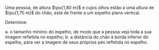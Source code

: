 Uma pessoa, de altura $\pu{1,80 m}$ e cujos olhos estão a uma altura de $\pu{1,70 m}$ do chão, está de frente a um espelho plano vertical. 

Determine: 

a. o tamanho mínimo  do espelho, de modo que a pessoa veja toda a sua imagem refletida no espelho; 
b. a distância  do chão à borda inferior do espelho, para ver a imagem de seus próprios pés refletida no espelho.  
